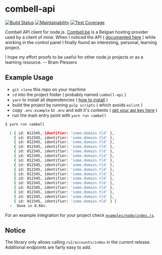 # combell-api

[![Build Status](https://travis-ci.org/webdevotion/combell-api.svg?branch=master)](https://travis-ci.org/webdevotion/combell-api) [![Maintainability](https://api.codeclimate.com/v1/badges/525726483964f3c5d438/maintainability)](https://codeclimate.com/github/webdevotion/combell-api/maintainability) [![Test Coverage](https://api.codeclimate.com/v1/badges/525726483964f3c5d438/test_coverage)](https://codeclimate.com/github/webdevotion/combell-api/test_coverage)

Combell API client for node.js. [Combell.be](https://combell.be) is a Belgian hosting provider used by a client of mine. When I noticed the API ( [documented here](https://api.combell.com/v2/documentation) ) while working in the control panel I finally found an interesting, personal, learning project.

I hope my effort proofs to be useful for other node.js projects or as a learning resource.
-- Bram Plessers

## Example Usage

- `git clone` this repo on your machine
- `cd` into the project folder ( probably named `combell-api` )
- `yarn` to install all dependencies ( [how to install](https://yarnpkg.com/lang/en/docs/install/) )
- build the project by running `gulp scripts` ( which avoids `eslint` )
- copy `.env.example` to `.env` and edit it's contents ( [get your api key here](https://my.combell.com) )
- run the main entry point with `yarn run combell` 

```bash
$ yarn run combell

  [ { id: 012345, identifier: 'some.domain.tld' },
    { id: 012345, identifier: 'some.domain.tld' },
    { id: 012345, identifier: 'some.domain.tld' },
    { id: 012345, identifier: 'some.domain.tld' },
    { id: 012345, identifier: 'some.domain.tld' },
    { id: 012345, identifier: 'some.domain.tld' },
    { id: 012345, identifier: 'some.domain.tld' },
    { id: 012345, identifier: 'some.domain.tld' },
    { id: 012345, identifier: 'some.domain.tld' },
    { id: 012345, identifier: 'some.domain.tld' },
    { id: 012345, identifier: 'some.domain.tld' },
    { id: 012345, identifier: 'some.domain.tld' },
    { id: 012345, identifier: 'some.domain.tld' },
    { id: 012345, identifier: 'some.domain.tld' },
    { id: 012345, identifier: 'some.domain.tld' },
    { id: 012345, identifier: 'some.domain.tld' } ]
  ✨  Done in 0.66s.
```

For an example integration for your project check [`examples/node/index.js`](https://github.com/webdevotion/combell-api/blob/778d20a94b061400ca59658dd9956fc2caa1587c/examples/node/index.js).

## Notice

The library only allows calling `/v2/accounts/index` in the current release.  
Additional endpoints are fairly easy to add.
